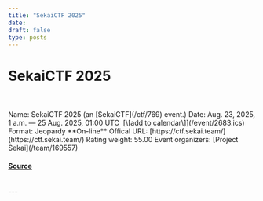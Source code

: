 ```yaml
---
title: "SekaiCTF 2025"
date: 
draft: false
type: posts
---
```

# SekaiCTF 2025

<br/>

<br/>
Name: SekaiCTF 2025 (an [SekaiCTF](/ctf/769) event.)  
Date: Aug. 23, 2025, 1 a.m. — 25 Aug. 2025, 01:00 UTC  [\[add to calendar\]](/event/2683.ics)  
Format: Jeopardy  
**On-line**  
Offical URL: [https://ctf.sekai.team/](https://ctf.sekai.team/)  
Rating weight: 55.00  
Event organizers: [Project Sekai](/team/169557)

#### [Source](https://ctftime.org/event/2683)

<br/>
---
